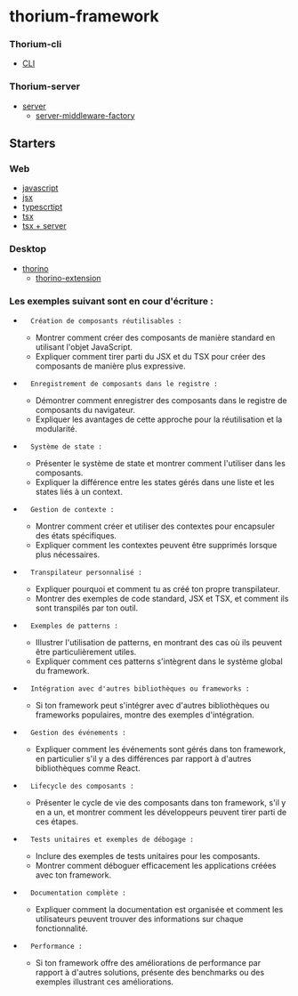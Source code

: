 # thorium-framework

### Thorium-cli
- [CLI](https://github.com/Odyssee-Software/thorium-cli)

### Thorium-server
- [server](https://github.com/Odyssee-Software/thorium-server)
    - [server-middleware-factory](https://github.com/Odyssee-Software/router-middleware-factory)

## Starters

### Web
- [javascript](https://github.com/Odyssee-Software/thorium-framework-javascript-starter)
- [jsx](https://github.com/Odyssee-Software/thorium-framework-jsx-starter)
- [typescrtipt](https://github.com/Odyssee-Software/thorium-framework-typescript-starter)
- [tsx](https://github.com/Odyssee-Software/thorium-framework-tsx-starter)
- [tsx + server](https://github.com/Odyssee-Software/thorium-framework-tsx-server-starter)

### Desktop
- [thorino](https://github.com/Odyssee-Software/thorino-starter)
    - [thorino-extension](https://github.com/Odyssee-Software/thorino-ipc-extension)

### Les exemples suivant sont en cour d'écriture : 

* 		Création de composants réutilisables :
    * Montrer comment créer des composants de manière standard en utilisant l'objet JavaScript.
    * Expliquer comment tirer parti du JSX et du TSX pour créer des composants de manière plus expressive.
* 		Enregistrement de composants dans le registre :
    * Démontrer comment enregistrer des composants dans le registre de composants du navigateur.
    * Expliquer les avantages de cette approche pour la réutilisation et la modularité.
* 		Système de state :
    * Présenter le système de state et montrer comment l'utiliser dans les composants.
    * Expliquer la différence entre les states gérés dans une liste et les states liés à un context.
* 		Gestion de contexte :
    * Montrer comment créer et utiliser des contextes pour encapsuler des états spécifiques.
    * Expliquer comment les contextes peuvent être supprimés lorsque plus nécessaires.
* 		Transpilateur personnalisé :
    * Expliquer pourquoi et comment tu as créé ton propre transpilateur.
    * Montrer des exemples de code standard, JSX et TSX, et comment ils sont transpilés par ton outil.
* 		Exemples de patterns :
    * Illustrer l'utilisation de patterns, en montrant des cas où ils peuvent être particulièrement utiles.
    * Expliquer comment ces patterns s'intègrent dans le système global du framework.
* 		Intégration avec d'autres bibliothèques ou frameworks :
    * Si ton framework peut s'intégrer avec d'autres bibliothèques ou frameworks populaires, montre des exemples d'intégration.
* 		Gestion des événements :
    * Expliquer comment les événements sont gérés dans ton framework, en particulier s'il y a des différences par rapport à d'autres bibliothèques comme React.
* 		Lifecycle des composants :
    * Présenter le cycle de vie des composants dans ton framework, s'il y en a un, et montrer comment les développeurs peuvent tirer parti de ces étapes.
* 		Tests unitaires et exemples de débogage :
    * Inclure des exemples de tests unitaires pour les composants.
    * Montrer comment déboguer efficacement les applications créées avec ton framework.
* 		Documentation complète :
    * Expliquer comment la documentation est organisée et comment les utilisateurs peuvent trouver des informations sur chaque fonctionnalité.
* 		Performance :
    * Si ton framework offre des améliorations de performance par rapport à d'autres solutions, présente des benchmarks ou des exemples illustrant ces améliorations.
